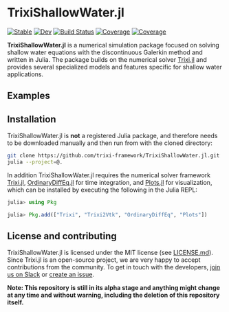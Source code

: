 # TrixiShallowWater.jl

[![Stable](https://img.shields.io/badge/docs-stable-blue.svg)](https://trixi-framework.github.io/TrixiShallowWater.jl/stable/)
[![Dev](https://img.shields.io/badge/docs-dev-blue.svg)](https://trixi-framework.github.io/TrixiShallowWater.jl/dev/)
[![Build Status](https://github.com/trixi-framework/TrixiShallowWater.jl/actions/workflows/ci.yml/badge.svg?branch=main)](https://github.com/trixi-framework/TrixiShallowWater.jl/actions/workflows/ci.yml?query=branch%3Amain)
[![Coverage](https://codecov.io/gh/trixi-framework/TrixiShallowWater.jl/branch/main/graph/badge.svg)](https://codecov.io/gh/trixi-framework/TrixiShallowWater.jl)
[![Coverage](https://coveralls.io/repos/github/trixi-framework/TrixiShallowWater.jl/badge.svg?branch=main)](https://coveralls.io/github/trixi-framework/TrixiShallowWater.jl?branch=main)

**TrixiShallowWater.jl** is a numerical simulation package focused on solving shallow water equations 
with the discontinuous Galerkin method and written in Julia. The package builds on the numerical solver [Trixi.jl](https://github.com/trixi-framework/Trixi.jl) 
and provides several specialized models and features specific for shallow water applications.

## Examples

## Installation
TrixiShallowWater.jl is **not** a registered Julia package, and therefore needs to be downloaded manually and then run from with the cloned directory:
```bash
git clone https://github.com/trixi-framework/TrixiShallowWater.jl.git
julia --project=@.
```
In addition TrixiShallowWater.jl requires the numerical solver framework [Trixi.jl](https://github.com/trixi-framework/Trixi.jl), [OrdinaryDiffEq.jl](https://github.com/SciML/OrdinaryDiffEq.jl) for time integration, and [Plots.jl](https://github.com/JuliaPlots/Plots.jl) for visualization, which can be installed by executing the following in the Julia REPL:
```julia
julia> using Pkg

julia> Pkg.add(["Trixi", "Trixi2Vtk", "OrdinaryDiffEq", "Plots"])
```

## License and contributing
TrixiShallowWater.jl is licensed under the MIT license (see [LICENSE.md](LICENSE.md)). Since Trixi.jl is
an open-source project, we are very happy to accept contributions from the
community. To get in touch with the developers,
[join us on Slack](https://join.slack.com/t/trixi-framework/shared_invite/zt-sgkc6ppw-6OXJqZAD5SPjBYqLd8MU~g)
or [create an issue](https://github.com/trixi-framework/TrixiShallowWater.jl/issues/new).


**Note: This repository is still in its alpha stage and anything might change at
any time and without warning, including the deletion of this repository
itself.**
